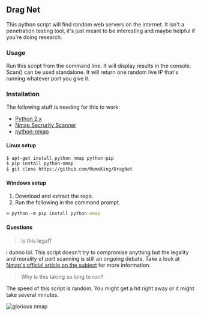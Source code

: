 ## Drag Net
This python script will find random web servers on the internet. It isn't a penetration testing tool, it's just meant to be interesting and maybe helpful if you're doing research.

### Usage
Run this script from the command line. It will display results in the console.
Scan() can be used standalone. It will return one random live IP that's running whatever port you give it.
### Installation
The following stuff is needing for this to work:
* [Python 2.x](https://www.python.org/)
* [Nmap Secrurity Scanner](https://nmap.org/)
* [python-nmap](https://bitbucket.org/xael/python-nmap)

#### Linux setup
```sh
$ apt-get install python nmap python-pip
$ pip install python-nmap
$ git clone https://github.com/MemeKing/DragNet
```

#### Windows setup
1. Download and extract the repo. 
2. Run the following in the command prompt.
```cmd
> python -m pip install python-nmap
``` 

#### Questions
>Is this legal?

i dunno lol. This script doesn't try to compromise anything but the legality and morality of port scanning is still an ongoing debate. Take a look at [Nmap's official article on the subject](https://nmap.org/book/legal-issues.html) for more information.

>Why is this taking so long to run?

The speed of this script is random. You might get a hit right away or it might take several minutes.

![glorious nmap](http://nmap.org/images/nmap-logo-256x256.png)